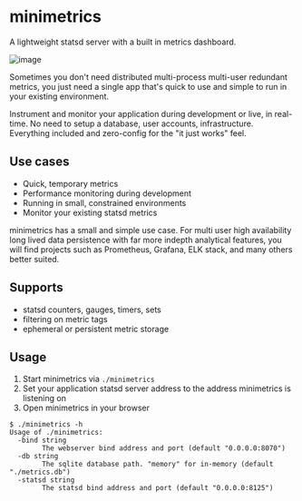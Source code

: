 # minimetrics

A lightweight statsd server with a built in metrics dashboard.

![image](https://user-images.githubusercontent.com/725880/125639488-037f24ea-f1d2-4a35-a5f4-dd967e04f529.png)

Sometimes you don't need distributed multi-process multi-user redundant metrics, you just need a single app that's quick to use and simple to run in your existing environment.

Instrument and monitor your application during development or live, in real-time. No need to setup a database, user accounts, infrastructure. Everything included and zero-config for the "it just works" feel.

## Use cases
- Quick, temporary metrics
- Performance monitoring during development
- Running in small, constrained environments
- Monitor your existing statsd metrics

minimetrics has a small and simple use case. For multi user high availability long lived data persistence with far more indepth analytical features, you will find projects such as Prometheus, Grafana, ELK stack, and many others better suited.

## Supports
- statsd counters, gauges, timers, sets
- filtering on metric tags
- ephemeral or persistent metric storage

## Usage

1. Start minimetrics via `./minimetrics`
2. Set your application statsd server address to the address minimetrics is listening on
3. Open minimetrics in your browser


~~~
$ ./minimetrics -h
Usage of ./minimetrics:
  -bind string
        The webserver bind address and port (default "0.0.0.0:8070")
  -db string
        The sqlite database path. "memory" for in-memory (default "./metrics.db")
  -statsd string
        The statsd bind address and port (default "0.0.0.0:8125")
~~~

